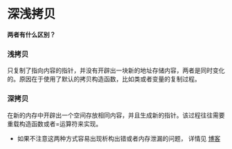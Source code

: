# 深浅拷贝

**两者有什么区别？**

### 浅拷贝
  只复制了指向内容的指针，并没有开辟出一块新的地址存储内容，两者是同时变化的。原因在于使用了默认的拷贝构造函数，比如类或者变量的复制过程。

### 深拷贝
在新的内存中开辟出一个空间存放相同内容，并且生成新的指针。该过程往往需要重载构造函数或者=运算符来实现。

- 如果不注意这两种方式容易出现析构出错或者内存泄漏的问题，
  详情见 [博客](https://www.cnblogs.com/vipchenwei/p/7294416.html)
